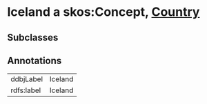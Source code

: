 # Iceland a skos:Concept, [Country](/0.1/Country)

## Subclasses

## Annotations

|||
|-----|-----|
|ddbjLabel|Iceland|
|rdfs:label|Iceland|

